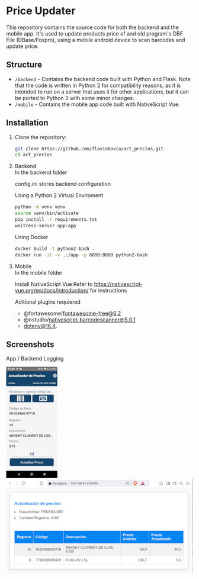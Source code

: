 # Price Updater #
This repository contains the source code for both the backend and the mobile app. It's used to update products price of and old program's DBF File (DBase/Foxpro), using a mobile android device to scan barcodes and update price.


## Structure  
- `/backend` - Contains the backend code built with Python and Flask. Note that the code is written in Python 2 for compatibility reasons, as it is intended to run on a server that uses it for other applications, but it can be ported to Python 3 with some minor changes.
- `/mobile` - Contains the mobile app code built with NativeScript Vue.  


## Installation ##

   1. Clone the repository:  
      ```bash
      git clone https://github.com/flaviobovio/act_precios.git  
      cd act_precios

   2. Backend  
      In the backend folder

      config.ini stores backend configuration

      Using a Python 2 Virtual Enviroment
      ```bash
      python -m venv venv  
      source venv/bin/activate  
      pip install -r requirements.txt
      waitress-server app:app
      ```

      Using Docker
      ```bash
      docker build -t python2-bash .
      docker run -it -v .:/app -p 8080:8080 python2-bash
      ```

   3. Mobile  
      In the mobile folder

      Install NativeScript Vue
      Refer to https://nativescript-vue.org/en/docs/introduction/ for instructions

      Aditional plugins requiered
      - @fortawesome/fontawesome-free@6.2
      - @nstudio/nativescript-barcodescanner@5.0.1
      - dotenv@16.4.


## Screenshots ##
App / Backend Logging

![Mobile App](img/app_small.jpeg "Mobile App")   ![Backend Logging](img/backend_small.jpg "Backend Logging")
